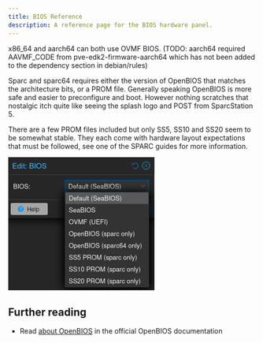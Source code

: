```yaml
---
title: BIOS Reference
description: A reference page for the BIOS hardware panel.
---
```


x86_64 and aarch64 can both use OVMF BIOS.
(TODO: aarch64 required AAVMF_CODE from pve-edk2-firmware-aarch64 which has not been added to the dependency section in debian/rules)

Sparc and sparc64 requires either the version of OpenBIOS that matches the architecture bits, or a PROM file.
Generally speaking OpenBIOS is more safe and easier to preconfigure and boot.
However nothing scratches that nostalgic itch quite like seeing the splash logo and POST from SparcStation 5.

There are a few PROM files included but only SS5, SS10 and SS20 seem to be somewhat stable.
They each come with hardware layout expectations that must be followed, see one of the SPARC guides for more information.

![BIOS menu](../../../assets/bios.png)

## Further reading

- Read [about OpenBIOS](https://github.com/openbios/openbios) in the official OpenBIOS documentation
